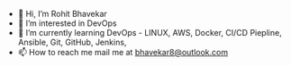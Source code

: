 - 👋 Hi, I’m Rohit Bhavekar
- 👀 I’m interested in DevOps 
- 🌱 I’m currently learning DevOps - LINUX, AWS, Docker, CI/CD Piepline, Ansible, Git, GitHub, Jenkins, 
- 📫 How to reach me mail me at bhavekar8@outlook.com

<!---
bhavekar8/bhavekar8 is a ✨ special ✨ repository because its `README.md` (this file) appears on your GitHub profile.
You can click the Preview link to take a look at your changes.
--->

